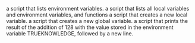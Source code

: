  a script that lists environment variables.
a script that lists all local variables and environment variables, and functions
 a script that creates a new local variable.
 a script that creates a new global variable.
a script that prints the result of the addition of 128 with the value stored in the environment variable TRUEKNOWLEDGE, followed by a new line.
